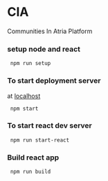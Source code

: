 # CIA
Communities In Atria Platform

### setup node and react
```
 npm run setup
```
### To start deployment server
at [localhost](http://localhost:8000/)
```
 npm start 
```

### To start react dev server
```
 npm run start-react
```
### Build react app
```
 npm run build 
```

